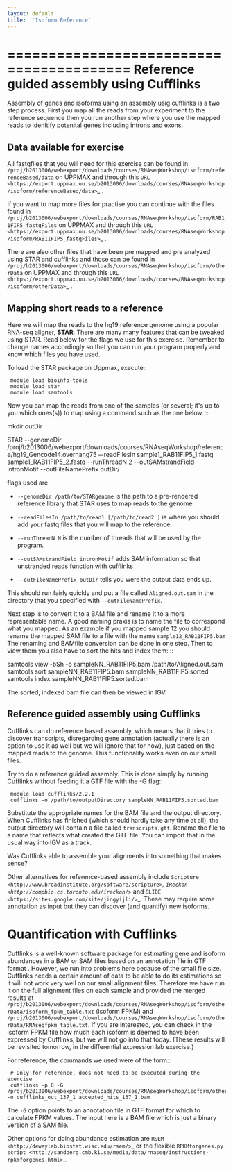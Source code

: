 ```yaml
---
layout: default
title:  'Isoform Reference'
---
```


=========================================
Reference guided assembly using Cufflinks
=========================================
Assembly of genes and isoforms using an assembly usig cufflinks is a two step process. 
First you map all the reads from your experiment to the reference sequence then you run another 
step where you use the mapped reads to idenitify potenital genes including introns and exons.  


Data available for exercise
---------------------------

All fastqfiles that you will need for this exercise can be found in 
``/proj/b2013006/webexport/downloads/courses/RNAseqWorkshop/isoform/referenceBased/data`` on UPPMAX and through this `URL <https://export.uppmax.uu.se/b2013006/downloads/courses/RNAseqWorkshop/isoform/referenceBased/data>`_ .

If you want to map more files for practise you can continue with the files found in 
``/proj/b2013006/webexport/downloads/courses/RNAseqWorkshop/isoform/RAB11FIP5_fastqFiles`` on UPPMAX and through this `URL <https://export.uppmax.uu.se/b2013006/downloads/courses/RNAseqWorkshop/isoform/RAB11FIP5_fastqFiles>`_ .

There are also other files that have been pre mapped and pre analyzed using STAR and cufflinks and those can be found in
``/proj/b2013006/webexport/downloads/courses/RNAseqWorkshop/isoform/otherData`` on UPPMAX and through this `URL <https://export.uppmax.uu.se/b2013006/downloads/courses/RNAseqWorkshop/isoform/otherData>`_ .
 

Mapping short reads to a reference
----------------------------------

Here we will map the reads to the hg19 reference genome using a popular RNA-seq 
aligner, **STAR**. There are many many features that can be tweaked using STAR. 
Read below for the flags we use for this exercise. Remember to change names accordingly 
so that you can run your program properly and know which files you have used.

To load the STAR package on Uppmax, execute::

     module load bioinfo-tools
     module load star
     module load samtools

Now you can map the reads from one of the samples (or several; it's up to you 
which ones(s)) to map using a command such as the one below. ::
  
  mkdir outDir
    
  STAR  --genomeDir /proj/b2013006/webexport/downloads/courses/RNAseqWorkshop/reference/hg19_Gencode14.overhang75  --readFilesIn sample1_RAB11FIP5_1.fastq sample1_RAB11FIP5_2.fastq --runThreadN 2 --outSAMstrandField intronMotif --outFileNamePrefix outDir/
	
flags used are 

* ``--genomeDir /path/to/STARgenome`` is the path to a pre-rendered reference library that STAR uses to map reads to the genome. 

*  ``--readFilesIn /path/to/read1 [/path/to/read2 ]`` is where you should add your fastq files that you will map to the reference.

*  ``--runThreadN N`` is the number of threads that will be used by the program.

*  ``--outSAMstrandField intronMotif`` adds SAM information so that unstranded reads function with cufflinks 

*  ``--outFileNamePrefix outDir`` tells you were the output data ends up. 


  
This should run fairly quickly and put a file called ``Aligned.out.sam`` in 
the directory that you specified with ``--outFileNamePrefix``. 

Next step is to convert it to a BAM file and rename it to a more representable name. 
A good naming praxis is to name the file to correspond what you mapped. As an example if you mapped sample 12
you should rename the mapped SAM file to a file with the name ``sample12_RAB11FIP5.bam`` 
The renaming and BAMfile conversion can be done in one step. Then to view them you also have to sort the hits and index them: ::

  
  samtools view -bSh -o sampleNN_RAB11FIP5.bam /path/to/Aligned.out.sam
  samtools sort sampleNN_RAB11FIP5.bam  sampleNN_RAB11FIP5.sorted
  samtools index sampleNN_RAB11FIP5.sorted.bam


The sorted, indexed bam file can then be viewed in IGV. 


Reference guided assembly using Cufflinks
-----------------------------------------

Cufflinks can do reference based assembly, which means 
that it tries to discover transcripts, disregarding gene annotation (actually there
is an option to use it as well but we will ignore that for now), just based on the 
mapped reads to the genome. This functionality works even on our small files.

Try to do a reference guided assembly. This is done simply by running Cufflinks 
without feeding it a GTF file with the -G flag::

     module load cufflinks/2.2.1
     cufflinks -o /path/to/outputDirectory sampleNN_RAB11FIP5.sorted.bam

Substitute the appropriate names for the BAM file and the output directory. When 
Cufflinks has finished (which should hardly take any time at all), the output 
directory will contain a file called ``transcripts.gtf``. Rename the file to a 
name that reflects what created the GTF file.  You can import that in 
the usual way into IGV as a track.

Was Cufflinks able to assemble your alignments into something that makes sense?
 
Other alternatives for reference-based assembly include 
`Scripture <http://www.broadinstitute.org/software/scripture>`_, 
`iReckon <http://compbio.cs.toronto.edu/ireckon/>`_ and 
`SLIDE <https://sites.google.com/site/jingyijli/>`_. These may require some 
annotation as input but they can discover (and quantify) new isoforms. 




Quantification with Cufflinks
=============================

Cufflinks is a well-known software package for estimating gene and isoform 
abundances in a BAM or SAM files based on an annotation file in GTF format 
. However, we run 
into problems here because of the small file size. Cufflinks needs a certain amount 
of data to be able to do its estimations so it will not work very well on our small 
alignment files. Therefore we have run it on the full alignment files on each sample 
and provided the merged results at ``/proj/b2013006/webexport/downloads/courses/RNAseqWorkshop/isoform/otherData/isoform_fpkm_table.txt``
(isoform FPKM) and ``/proj/b2013006/webexport/downloads/courses/RNAseqWorkshop/isoform/otherData/RNAseqfpkm_table.txt``.
If you are interested, you can check in the isoform FPKM file how much each isoform 
is deemed to have been expressed by Cufflinks, but we will not go into that today. 
(These results will be revisited tomorrow, in the differential expression lab exercise.)

For reference, the commands we used were of the form::

     # Only for reference, does not need to be executed during the exercise
     cufflinks -p 8 -G /proj/b2013006/webexport/downloads/courses/RNAseqWorkshop/isoform/otherData/Homo_sapiens.GRCh38.77.fixed.gtf -o cufflinks_out_137_1 accepted_hits_137_1.bam

The ``-G`` option points to an annotation file in GTF format for which to calculate
FPKM values. The input here is a BAM file which is just a binary version of a SAM file.  

Other options for doing abundance estimation are `RSEM <http://deweylab.biostat.wisc.edu/rsem/>`_ 
or the flexible `RPKMforgenes.py script <http://sandberg.cmb.ki.se/media/data/rnaseq/instructions-rpkmforgenes.html>`_.








